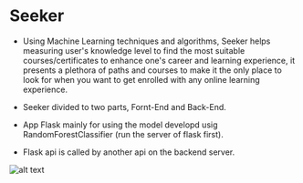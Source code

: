 # Seeker

- Using Machine Learning techniques and algorithms, Seeker helps measuring user's knowledge level to find the most suitable courses/certificates to enhance one's career and learning experience, it presents a plethora of paths and courses to make it the only place to look for when you want to get enrolled with any online learning experience.


- Seeker divided to two parts, Fornt-End and Back-End.
- App Flask mainly for using the model developd usig RandomForestClassifier (run the server of flask first).
- Flask api is called by another api on the backend server.


![alt text]('https://github.com/Tariq-Hommadi/Seeker/blob/main/images/1.jpg')